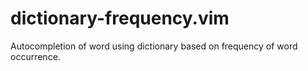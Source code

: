 # dictionary-frequency.vim
Autocompletion of word using dictionary based on frequency of word occurrence.

